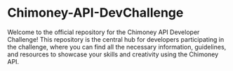 # Chimoney-API-DevChallenge
Welcome to the official repository for the Chimoney API Developer Challenge! This repository is the central hub for developers participating in the challenge, where you can find all the necessary information, guidelines, and resources to showcase your skills and creativity using the Chimoney API.
